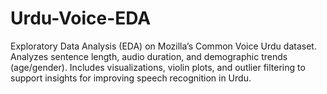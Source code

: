 # Urdu-Voice-EDA
Exploratory Data Analysis (EDA) on Mozilla’s Common Voice Urdu dataset. Analyzes sentence length, audio duration, and demographic trends (age/gender). Includes visualizations, violin plots, and outlier filtering to support insights for improving speech recognition in Urdu.
